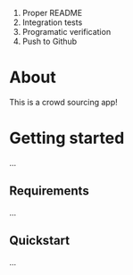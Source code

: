 1. Proper README 
2. Integration tests 
3. Programatic verification 
4. Push to Github

# About
This is a crowd sourcing app!

# Getting started
...

## Requirements
...

## Quickstart
...